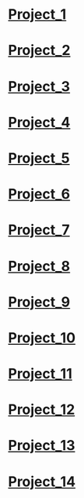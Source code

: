 # [Project_1](https://marynakarpenko.github.io/Frontend/project_1/intex.html)
# [Project_2](https://marynakarpenko.github.io/Frontend/project_2/intex.html)
# [Project_3](https://marynakarpenko.github.io/Frontend/project_3/index.html)
# [Project_4](https://marynakarpenko.github.io/Frontend/project_4/index.html)
# [Project_5](https://marynakarpenko.github.io/Frontend/project_5/index.html)
# [Project_6](https://marynakarpenko.github.io/Frontend/project_6/index.html)
# [Project_7](https://marynakarpenko.github.io/Frontend/project_7/index.html)
# [Project_8](https://marynakarpenko.github.io/Frontend/project_8/index.html)
# [Project_9](https://marynakarpenko.github.io/Frontend/project_9/index.html)
# [Project_10](https://marynakarpenko.github.io/Frontend/project_10/index.html)
# [Project_11](https://marynakarpenko.github.io/Frontend/project_11/index.html)
# [Project_12](https://marynakarpenko.github.io/Frontend/project_12/index.html)
# [Project_13](https://marynakarpenko.github.io/Frontend/project_13/index.html)
# [Project_14](https://marynakarpenko.github.io/Frontend/project_14/index.html)
